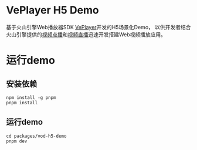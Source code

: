 # VePlayer H5 Demo
基于火山引擎Web播放器SDK [VePlayer](https://www.volcengine.com/docs/4/127897)开发的H5场景化Demo，
以供开发者结合火山引擎提供的[视频点播](https://www.volcengine.com/product/vod)和[视频直播](https://www.volcengine.com/product/live)迅速开发搭建Web视频播放应用。

# 运行demo
## 安装依赖
```
npm install -g pnpm
pnpm install
```

## 运行demo
```
cd packages/vod-h5-demo
pnpm dev
```
